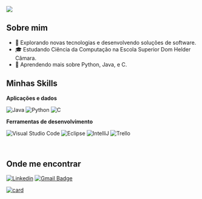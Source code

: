 ![](https://komarev.com/ghpvc/?username=iuricode&color=006bed)

## Sobre mim

- 🤔 Explorando novas tecnologias e desenvolvendo soluções de software.
- 🎓 Estudando Ciência da Computação na Escola Superior Dom Helder Câmara.
- 🌱 Aprendendo mais sobre Python, Java, e C.

## Minhas Skills

**Aplicações e dados**

![Java](https://img.shields.io/badge/java-%23ED8B00.svg?style=for-the-badge&logo=openjdk&logoColor=white)
![Python](https://img.shields.io/badge/Python-3776AB?style=for-the-badge&logo=python&logoColor=white)
![C](https://img.shields.io/badge/C-00599C?style=for-the-badge&logo=c&logoColor=white)

**Ferramentas de desenvolvimento**

![Visual Studio Code](https://img.shields.io/badge/Visual%20Studio%20Code-0078d7.svg?style=for-the-badge&logo=visual-studio-code&logoColor=white)
![Eclipse](https://img.shields.io/badge/-Eclipse-333333?style=flat&logo=eclipse-ide&logoColor=2C2255)
![IntelliJ](https://img.shields.io/badge/-Intellij-333333?style=flat&logo=intellij-idea&logoColor=00000)
![Trello](https://img.shields.io/badge/-Trello-333333?style=flat&logo=trello&logoColor=007ACC)

<br/>


## Onde me encontrar

[![Linkedin](https://img.shields.io/badge/-Pedro-blue?style=flat-square&logo=Linkedin&logoColor=white&link=https://www.linkedin.com/in/pedro-hipólito-912511292/)](https://www.linkedin.com/in/pedro-hipólito-912511292/)
[![Gmail Badge](https://img.shields.io/badge/-pedro.hipolito1203@gmail.com-006bed?style=flat-square&logo=Gmail&logoColor=white&link=mailto:pedro.hipolito1203@gmail.com)](mailto:pedro.hipolito1203@gmail.com)


[![card](https://github-readme-stats.vercel.app/api?username=vvdelii&theme=cobalt)](https://github.com/anuraghazra/github-readme-stats)
